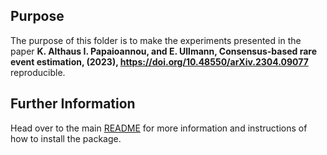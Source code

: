 ## Purpose

The purpose of this folder is to make the experiments presented in the paper
**K. Althaus I. Papaioannou, and E. Ullmann, Consensus-based rare event estimation, (2023), https://doi.org/10.48550/arXiv.2304.09077**
reproducible.

## Further Information

Head over to the main [README](https://github.com/AlthausKonstantin/rareeventestimation/blob/master/README.md) for more information
and instructions of how to install the package.
